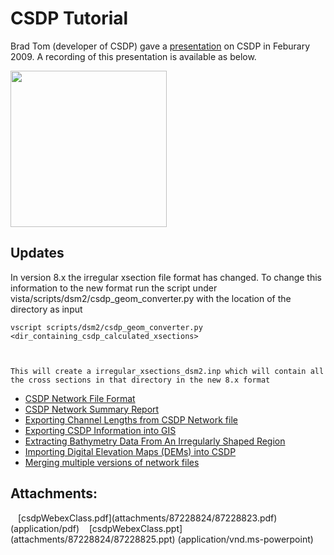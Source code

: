 # CSDP Tutorial

Brad Tom (developer of CSDP) gave a
<a href="attachments/87228824/87228825.ppt"
data-linked-resource-id="87228825" data-linked-resource-version="1"
data-linked-resource-type="attachment"
data-linked-resource-default-alias="csdpWebexClass.ppt"
data-nice-type="PowerPoint Presentation"
data-linked-resource-content-type="application/vnd.ms-powerpoint"
data-linked-resource-container-id="87228824"
data-linked-resource-container-version="1">presentation</a> on CSDP in
Feburary 2009. A recording of this presentation is available as below.

<a
href="/download/attachments/87228824/csdpWebexClass.pdf?version=1&amp;modificationDate=1611798716104&amp;api=v2"
data-nice-type="PDF Document"
data-file-src="/download/attachments/87228824/csdpWebexClass.pdf?version=1&amp;modificationDate=1611798716104&amp;api=v2"
data-linked-resource-id="87228823"
data-linked-resource-type="attachment"
data-linked-resource-container-id="87228824"
data-linked-resource-default-alias="csdpWebexClass.pdf"
data-mime-type="application/pdf" data-has-thumbnail="true"
data-linked-resource-version="1" data-can-edit="true"
aria-label="csdpWebexClass.pdf"><img
src="rest/documentConversion/latest/conversion/thumbnail/87228823/1"
height="250" /></a>

  

## Updates

In version 8.x the irregular xsection file format has changed. To change
this information to the new format run the script under
vista/scripts/dsm2/csdp_geom_converter.py with the location of the
directory as input

    vscript scripts/dsm2/csdp_geom_converter.py <dir_containing_csdp_calculated_xsections>

  

    This will create a irregular_xsections_dsm2.inp which will contain all the cross sections in that directory in the new 8.x format

  

-   [CSDP Network File Format](CSDP_Network_File_Format)
-   [CSDP Network Summary Report](CSDP_Network_Summary_Report)
-   [Exporting Channel Lengths from CSDP Network
    file](Exporting_Channel_Lengths_from_CSDP_Network_file)
-   [Exporting CSDP Information into
    GIS](Exporting_CSDP_Information_into_GIS)
-   [Extracting Bathymetry Data From An Irregularly Shaped
    Region](Extracting_Bathymetry_Data_From_An_Irregularly_Shaped_Region)
-   [Importing Digital Elevation Maps (DEMs) into
    CSDP](Importing_Digital_Elevation_Maps_DEMs_into_CSDP)
-   [Merging multiple versions of network
    files](Merging_multiple_versions_of_network_files)

## Attachments:

<img src="images/icons/bullet_blue.gif" width="8" height="8" />
[csdpWebexClass.pdf](attachments/87228824/87228823.pdf)
(application/pdf)  
<img src="images/icons/bullet_blue.gif" width="8" height="8" />
[csdpWebexClass.ppt](attachments/87228824/87228825.ppt)
(application/vnd.ms-powerpoint)  
